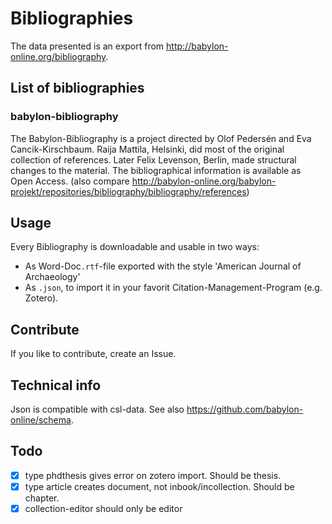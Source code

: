 # Bibliographies
The data presented is an export from http://babylon-online.org/bibliography.

## List of bibliographies
### babylon-bibliography
The Babylon-Bibliography is a project directed by Olof Pedersén and Eva Cancik-Kirschbaum. Raija Mattila, Helsinki, did most of the original collection of references. Later Felix Levenson, Berlin, made structural changes to the material. The bibliographical information is available as Open Access. (also compare http://babylon-online.org/babylon-projekt/repositories/bibliography/bibliography/references)


## Usage
Every Bibliography is downloadable and usable in two ways:
* As Word-Doc`.rtf`-file exported with the style 'American Journal of Archaeology'
* As `.json`, to import it in your favorit Citation-Management-Program (e.g. Zotero).

## Contribute
If you like to contribute, create an Issue.

## Technical info
Json is compatible with csl-data. See also https://github.com/babylon-online/schema.


## Todo
- [x] type phdthesis gives error on zotero import. Should be thesis.
- [x] type article creates document, not inbook/incollection. Should be chapter.
- [x] collection-editor should only be editor
